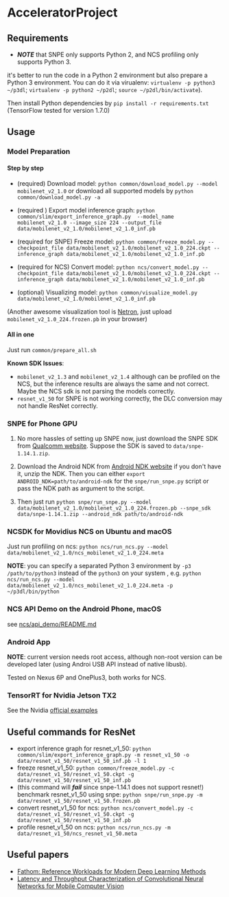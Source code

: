 # AcceleratorProject

## Requirements

- ***NOTE*** that SNPE only supports Python 2, and NCS profiling only supports Python 3.

it's better to run the code in a Python 2 environment but also prepare a Python 3 environment.
You can do it via virualenv: `virtualenv -p python3 ~/p3dl`; `virtualenv -p python2 ~/p2dl`; `source ~/p2dl/bin/activate`).

Then install Python dependencies by `pip install -r requirements.txt` (TensorFlow tested for version 1.7.0)

## Usage

### Model Preparation

#### Step by step
- (required) Download model: `python common/download_model.py --model mobilenet_v2_1.0` 
or download all supported models by `python common/download_model.py -a` 

- (required ) Export model inference graph: `python common/slim/export_inference_graph.py  --model_name mobilenet_v2_1.0 --image_size 224 --output_file data/mobilenet_v2_1.0/mobilenet_v2_1.0_inf.pb`

- (required for SNPE) Freeze model: `python common/freeze_model.py --checkpoint_file data/mobilenet_v2_1.0/mobilenet_v2_1.0_224.ckpt --inference_graph data/mobilenet_v2_1.0/mobilenet_v2_1.0_inf.pb`
- (required for NCS) Convert model: `python ncs/convert_model.py --checkpoint_file data/mobilenet_v2_1.0/mobilenet_v2_1.0_224.ckpt --inference_graph data/mobilenet_v2_1.0/mobilenet_v2_1.0_inf.pb`

- (optional) Visualizing model: `python common/visualize_model.py data/mobilenet_v2_1.0/mobilenet_v2_1.0_inf.pb`

(Another awesome visualization tool is [Netron](https://lutzroeder.github.io/Netron/), just upload `mobilenet_v2_1.0_224.frozen.pb` in your browser)

#### All in one

Just run `common/prepare_all.sh`

**Known SDK Issues**: 
- `mobilenet_v2_1.3` and `mobilenet_v2_1.4` although can be profiled on the NCS, 
but the inference results are always the same and not correct. Maybe the NCS sdk is not parsing the models correctly.
- `resnet_v1_50` for SNPE is not working correctly, the DLC conversion may not handle ResNet correctly.

### SNPE for Phone GPU

1. No more hassles of setting up SNPE now, just download the SNPE SDK from [Qualcomm website](https://developer.qualcomm.com/software/snapdragon-neural-processing-engine-ai).
Suppose the SDK is saved to `data/snpe-1.14.1.zip`.

2. Download the Android NDK from [Android NDK website](https://developer.android.com/ndk/downloads/index.html) if you don't have it, unzip the NDK. 
Then you can either `export ANDROID_NDK=path/to/android-ndk` for the `snpe/run_snpe.py` script or pass the NDK path as argument to the script.

3. Then just run `python snpe/run_snpe.py --model data/mobilenet_v2_1.0/mobilenet_v2_1.0_224.frozen.pb --snpe_sdk data/snpe-1.14.1.zip --android_ndk path/to/android-ndk `


### NCSDK for Movidius NCS on Ubuntu and macOS

Just run profiling on ncs: `python ncs/run_ncs.py --model data/mobilenet_v2_1.0/ncs_mobilenet_v2_1.0_224.meta`

**NOTE**: you can specify a separated Python 3 environment by `-p3 /path/to/python3` instead of the `python3` on your system , e.g. 
`python ncs/run_ncs.py --model data/mobilenet_v2_1.0/ncs_mobilenet_v2_1.0_224.meta -p ~/p3dl/bin/python`

### NCS API Demo on the Android Phone, macOS

see [ncs/api_demo/README.md](ncs/api_demo/README.md)


### Android App

**NOTE**: current version needs root access, although non-root version can be developed later (using Androi USB API instead of native libusb).

Tested on Nexus 6P and OnePlus3, both works for NCS.


### TensorRT for Nvidia Jetson TX2

See the Nvidia [official examples](https://github.com/NVIDIA-Jetson/tf_to_trt_image_classification/)

## Useful commands for ResNet

- export inference graph for resnet_v1_50: `python common/slim/export_inference_graph.py -m resnet_v1_50 -o data/resnet_v1_50/resnet_v1_50_inf.pb -l 1`
- freeze resnet_v1_50: `python common/freeze_model.py -c data/resnet_v1_50/resnet_v1_50.ckpt -g data/resnet_v1_50/resnet_v1_50_inf.pb`
- (this command will ***fail*** since snpe-1.14.1 does not support resnet!) benchmark resnet_v1_50 using snpe: `python snpe/run_snpe.py -m data/resnet_v1_50/resnet_v1_50.frozen.pb`
- convert resnet_v1_50 for ncs: `python ncs/convert_model.py -c data/resnet_v1_50/resnet_v1_50.ckpt -g data/resnet_v1_50/resnet_v1_50_inf.pb`
- profile resnet_v1_50 on ncs: `python ncs/run_ncs.py -m data/resnet_v1_50/ncs_resnet_v1_50.meta`

## Useful papers

- [Fathom: Reference Workloads for Modern Deep Learning Methods](https://arxiv.org/pdf/1608.06581.pdf)
- [Latency and Throughput Characterization of Convolutional Neural Networks for Mobile Computer Vision](https://arxiv.org/pdf/1803.09492.pdf)